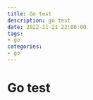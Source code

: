 ```yaml
---
title: Go test
description: go test
date: 2022-11-21 22:00:00
tags:
- go
categories:
- go
---
```



# Go test
